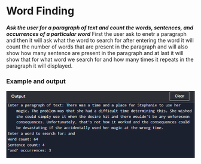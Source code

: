 # Word Finding
 ***Ask the user for a paragraph of text and count the words, sentences, and occurrences of a particular word***
 First the user ask to enetr a paragraph and then it will ask what the word to search for after entering the word it will count the number of words that are present in the paragraph and will also show how many sentence are present in the paragraph and at last it will show that for what word we search for and how many times it repeats in the paragraph it will displayed.    



 ### Example and output
![Task 4 Output](./../../images/basic-task_4_results.png)